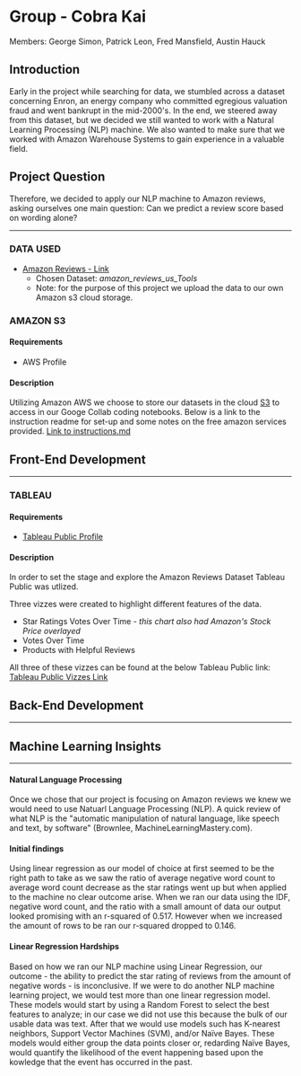 # Group - Cobra Kai
Members:
George Simon, Patrick Leon, Fred Mansfield, Austin Hauck

## Introduction
Early in the project while searching for data, we stumbled across a dataset concerning Enron, an energy company who committed egregious valuation fraud and went bankrupt in the mid-2000's. In the end, we steered away from this dataset, but we decided we still wanted to work with a Natural Learning Processing (NLP) machine. We also wanted to make sure that we worked with Amazon Warehouse Systems to gain experience in a valuable field.
## Project Question
Therefore, we decided to apply our NLP machine to Amazon reviews, asking ourselves one main question:
Can we predict a review score based on wording alone?


______________________________
### DATA USED
* [Amazon Reviews - Link](https://s3.amazonaws.com/amazon-reviews-pds/tsv/index.txt)
    * Chosen Dataset: *amazon_reviews_us_Tools*
    * Note: for the purpose of this project we upload the data to our own Amazon s3 cloud storage.

### AMAZON S3
#### Requirements
* AWS Profile
​
#### Description
Utilizing Amazon AWS we choose to store our datasets in the cloud [S3](https://docs.aws.amazon.com/AmazonS3/latest/dev/Welcome.html) to access in our Googe Collab coding notebooks. Below is a link to the instruction readme for set-up and some notes on the free amazon services provided.
[Link to instructions.md](setup-instructions/amazon-S3-setup.md)

## Front-End Development
______________________________
### TABLEAU
#### Requirements
* [Tableau Public Profile](https://public.tableau.com/en-us/s/)

#### Description
In order to set the stage and explore the Amazon Reviews Dataset Tableau Public was utlized.

Three vizzes were created to highlight different features of the data.
* Star Ratings Votes Over Time - *this chart also had Amazon's Stock Price overlayed*
* Votes Over Time
* Products with Helpful Reviews

All three of these vizzes can be found at the below Tableau Public link:
[Tableau Public Vizzes Link](https://public.tableau.com/views/Amazon_Review_Vis/StarRatingVotesOverTime?:language=en&:display_count=y&:origin=viz_share_link)

## Back-End Development
________________________________
## Machine Learning Insights
________________________________
#### Natural Language Processing
Once we chose that our project is focusing on Amazon reviews we knew we would need to use Natuarl Language Processing (NLP). A quick review of what NLP is the "automatic manipulation of natural language, like speech and text, by software" (Brownlee, MachineLearningMastery.com).
#### Initial findings
Using linear regression as our model of choice at first seemed to be the right path to take as we saw the ratio of average negative word count to average word count decrease as the star ratings went up but when applied to the machine no clear outcome arise.
When we ran our data using the IDF, negative word count, and the ratio with a small amount of data our output looked promising with an r-squared of 0.517. However when we increased the amount of rows to be ran our r-squared dropped to 0.146.
#### Linear Regression Hardships
Based on how we ran our NLP machine using Linear Regression, our outcome - the ability to predict the star rating of reviews from the amount of negative words - is inconclusive. If we were to do another NLP machine learning project, we would test more than one linear regression model. These models would start by using a Random Forest to select the best features to analyze; in our case we did not use this because the bulk of our usable data was text.
After that we would use models such has K-nearest neighbors, Support Vector Machines (SVM), and/or Naïve Bayes. These models would either group the data points closer or, redarding Naïve Bayes, would quantify the likelihood of the event happening based upon the kowledge that the event has occurred in the past.
